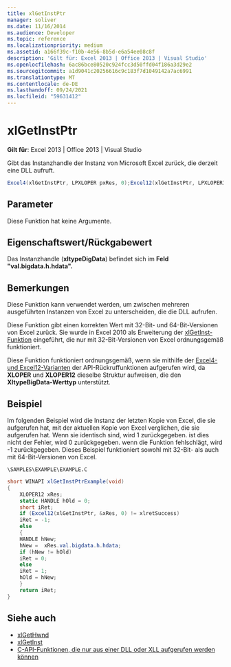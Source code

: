 ```yaml
---
title: xlGetInstPtr
manager: soliver
ms.date: 11/16/2014
ms.audience: Developer
ms.topic: reference
ms.localizationpriority: medium
ms.assetid: a166f39c-f10b-4e56-8b5d-e6a54ee08c8f
description: 'Gilt für: Excel 2013 | Office 2013 | Visual Studio'
ms.openlocfilehash: 6ac86bce80520c924fcc3d50ffd04f186a3d29e2
ms.sourcegitcommit: a1d9041c20256616c9c183f7d1049142a7ac6991
ms.translationtype: MT
ms.contentlocale: de-DE
ms.lasthandoff: 09/24/2021
ms.locfileid: "59631412"
---
```

# <a name="xlgetinstptr"></a>xlGetInstPtr

**Gilt für**: Excel 2013 | Office 2013 | Visual Studio 
  
Gibt das Instanzhandle der Instanz von Microsoft Excel zurück, die derzeit eine DLL aufruft.
  
```cs
Excel4(xlGetInstPtr, LPXLOPER pxRes, 0);Excel12(xlGetInstPtr, LPXLOPER12 pxRes, 0);
```

## <a name="parameters"></a>Parameter

Diese Funktion hat keine Argumente.
  
## <a name="property-valuereturn-value"></a>Eigenschaftswert/Rückgabewert

Das Instanzhandle (**xltypeDigData**) befindet sich im **Feld "val.bigdata.h.hdata".** 
  
## <a name="remarks"></a>Bemerkungen

Diese Funktion kann verwendet werden, um zwischen mehreren ausgeführten Instanzen von Excel zu unterscheiden, die die DLL aufrufen.
  
Diese Funktion gibt einen korrekten Wert mit 32-Bit- und 64-Bit-Versionen von Excel zurück. Sie wurde in Excel 2010 als Erweiterung der [xlGetInst-Funktion](xlgetinst.md) eingeführt, die nur mit 32-Bit-Versionen von Excel ordnungsgemäß funktioniert. 
  
Diese Funktion funktioniert ordnungsgemäß, wenn sie mithilfe der [Excel4- und Excel12-Varianten](excel4-excel12.md) der API-Rückruffunktionen aufgerufen wird, da **XLOPER** und **XLOPER12** dieselbe Struktur aufweisen, die den **XltypeBigData-Werttyp** unterstützt. 
  
## <a name="example"></a>Beispiel

Im folgenden Beispiel wird die Instanz der letzten Kopie von Excel, die sie aufgerufen hat, mit der aktuellen Kopie von Excel verglichen, die sie aufgerufen hat. Wenn sie identisch sind, wird 1 zurückgegeben. ist dies nicht der Fehler, wird 0 zurückgegeben. wenn die Funktion fehlschlägt, wird -1 zurückgegeben. Dieses Beispiel funktioniert sowohl mit 32-Bit- als auch mit 64-Bit-Versionen von Excel.
  
`\SAMPLES\EXAMPLE\EXAMPLE.C`
  
```cs
short WINAPI xlGetInstPtrExample(void)
{
    XLOPER12 xRes;
    static HANDLE hOld = 0;
    short iRet;
    if (Excel12(xlGetInstPtr, &xRes, 0) != xlretSuccess)
    iRet = -1;
    else
    {
    HANDLE hNew;
    hNew =  xRes.val.bigdata.h.hdata;
    if (hNew != hOld)
    iRet = 0;
    else
    iRet = 1;
    hOld = hNew;
    }
    return iRet;
}
```

## <a name="see-also"></a>Siehe auch

- [xlGetHwnd](xlgethwnd.md)
- [xlGetInst](xlgetinst.md)
- [C-API-Funktionen, die nur aus einer DLL oder XLL aufgerufen werden können](c-api-functions-that-can-be-called-only-from-a-dll-or-xll.md)

